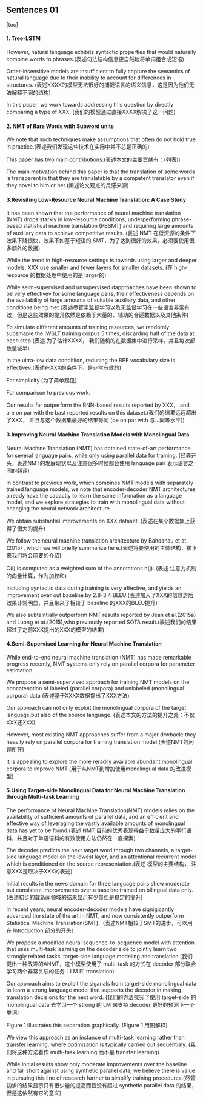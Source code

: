 ## Sentences 01

[toc]

#### 1. Tree-LSTM

However, natural language exhibits syntactic properties that would naturally combine words to phrases.(表述句法结构信息更自然地将单词组合成短语)

Order-insensitive models are insufficient to fully capture the semantics of natural language due to their inability to account for differences in structures. (表述XXXX的模型无法很好的捕捉语言的语义信息，这是因为他们无法解释不同的结构)

In this paper, we work towards addressing this question by directly  comparing a type of XXX. (我们的模型通过直接XXXX解决了这一问题)

#### 2. NMT of Rare Words with Subword units

We note that such techniques make assumptions that often do not hold true in practice.(表述我们发现这些技术在实际中并不总是正确的)

This paper has two main contributions:(表述本文的主要贡献有：(列表))

The main motivation behind this paper is that the translation of some words is transparent in that they are translatable by a competent translator even if they novel to him or her.(阐述论文观点的灵感来源)

####  3.Revisiting Low-Resource Neural Machine Translation: A Case Study

It has been shown that the performance of neural machine translation (NMT) drops starkly in  low-resource conditions, underperforming phrase-based statistical machine translation (PBSMT) and requiring large amounts of auxiliary data to achieve competitive results. (表述 NMT 在低资源的条件下效果下降很快，效果不如基于短语的 SMT，为了达到很好的效果，必须要使用很多额外的数据)

While the trend in high-resource settings is towards using larger and deeper models, XXX use smaller and fewer layers for smaller datasets. (在 high-resource 的数据处理中使用的是 larger的)

While seim-supervised and unsupervised dapproaches have been shown to be very effectivev for some language pairs, their effectiveness depends on the availability of large amounts of suitable auxiliary data, and other conditions being met.(表述尽管半监督学习以及无监督学习在一些语言非常有效，但是这些效果的提升依然是依赖于大量的、辅助的合适数据以及其他条件)

To simulate different amounts of training resources, we randomly subsmaple the IWSLT training corpus 5 times, discarding half of the data at each step.(表述 为了估计XXXX， 我们随机的在数据集中进行采样，并且每次都数量减半)

In the ultra-low data conditiion, reducing the BPE vocabulary size is effectivev.(表述在XXX的条件下，是非常有效的)

For simplicity (为了简单起见)

For comparison to previous work.

Our results far outperform the RNN-based results reported by XXX， and are on par with the bast reported results on this dataset.(我们的结果远远超出了XXX， 并且与这个数据集最好的结果等同 (be on par with 与...同等水平)) 



#### 3.Improving Neural Machine Translation Models with Monolingual Data

Neural Machine Translation (NMT) has obtained state-of-art performance for several language pairs, while only using parallel data for training. (经典开头，表述NMT的发展现状以及注意很多时候都会使用 language pair 表示语言之间的翻译)

In contrast to previous work,  which combines NMT models with separately trained language models, we note that encoder-decoder NMT architectures already have the capactiy to learn the same information as a language model, and we explore strategies to train with monolingual data without changing the neural network architecture.

We obtain substantial improvements on XXX dataset. (表述在某个数据集上获得了很大的提升)

We follow the neural machine translation architecture by Bahdanau et at.(2015) , which we will briefly summarize here.(表述将要使用的主体结构，接下来我们将会简要的介绍)

C(i) is computed as a weighted sum of the annotations h(j). (表述 注意力机制的向量计算，作为加权和)

Including syntactic data during training is very effective, and yields an improvement over out baseline by 2.8-3.4 BLEU.(表述加入了XXX的信息之后效果非常明显，并且带来了相较于 baseline 的XXX的BLEU提升)

We also subtaintially outperform NMT results reported by Jean et al.(2015a) and Luong et at.(2015),who previously reported SOTA result.(表述我们的结果超过了之前XXX提出的XXX的模型的结果)

#### 4.Semi-Supervised Learning for Neural Machine Translation

While end-to-end neural machine translation (NMT) has made remarkable progress recently, NMT systems only rely on parallel corpora for parameter estimation.

We propose a semi-supervised approach for training NMT models on the concatenation of labeled (parallel corpora)  and unlabeled (monolingual corpora) data (表述基于XXXX数据提出了XXX方法)

Our approach can not only exploit the monolingual corpora of the target language,but also of the source language. (表述本文的方法的提升之处：不仅XXX还XXX)

However, most existing NMT approaches suffer from a major drwback: they heavily rely on parallel corpora for training translation model.(表述NMT的问题所在)

It is appealing to explore the more reradily available abundant monolingual corpora to improve NMT.(用于从NMT到增加使用monolingual data 的改进模型)





#### 5.Using Target-side Monolingual Data for Neural Machine Translation through Multi-task Learning

The performance of Neural Machine Translation(NMT) models relies on the availability of sufficient amounts of parallel data, and an efficient and effective way of leveraging the vastly available amounts of monolingual data has yet to be found.(表述 NMT 目前的优秀表现得益于数量庞大的平行语料，并且对于单语语料的有效使用方法仍然在一直探索)

The decoder predicts the next target word through two channels, a target-side language model on the lowest layer, and an attentional recurrent model which is conditioned on the source representation.(表述 模型的主要结构，  注意XXX是取决于XXX的表述)

Initial results in the news domain for three language pairs show moderate but consistent improvements over a baseline trained on bilingual data only.(表述初步的载新闻领域的结果显示有少量但是稳定的提升)

In recent years, neural encoder-decoder models have signigicantly advanced the state of the art in NMT, and now consistently outperform Statistical Machine Translation(SMT).（表述NMT相较于SMT的进步，可以用在 Introduction 部分的开头）

We propose a modified neural sequence-to-sequence model with attention that uses multi-task learning on the decoder side to jointly learn two strongly related tasks: target-side language modeling and translation.(我们提出一种改进的ANMT，这个模型使用了 multi-task 的方式在 decoder 部分联合学习两个非常关联的任务：LM 和 translation)

Our approach aims to exploit the siganals from target-side monolingual data to learn a strong language model that supports the decoder in making translation decisions for the next word. (我们的方法探究了使用 target-side 的 monolingual data 去学习一个 strong 的 LM 来支持 decoder 更好的预测下一个单词)

Figure 1 illustrates this separation graphically. (Figure 1 用图解释)

We  view this approach as an instance of multi-task learning rather than transfer learning, where optimization is typically carried out sequentialy. (我们将这种方法看作 multi-task learning 而不是 transfer learning)

While initial results show only moderate improvements over the baseline and fall short against using synthetic parallel data, we believe there is value in pursuing this line of research further to simplify training procedures.(尽管初步的结果显示只有很少量的提高而且没有超过 synthetic parallel data 的结果，但是这依然有它的意义)





